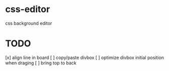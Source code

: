 # css-editor

css background editor

# TODO

[x] align line in board
[ ] copy/paste divbox
[ ] optimize divbox initial position when draging
[ ] bring top to back
